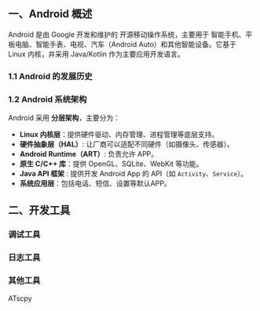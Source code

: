 ## 一、Android 概述

Android 是由 Google 开发和维护的 开源移动操作系统，主要用于 智能手机、平板电脑、智能手表、电视、汽车（Android Auto）和其他智能设备。它基于 Linux 内核，并采用 Java/Kotlin 作为主要应用开发语言。



### 1.1 Android 的发展历史





### 1.2 Android 系统架构

Android 采用 **分层架构**，主要分为：

- **Linux 内核层**：提供硬件驱动、内存管理、进程管理等底层支持。
- **硬件抽象层（HAL）**: 让厂商可以适配不同硬件（如摄像头、传感器）。
- **Android Runtime（ART）**: 负责允许 APP。
- **原生 C/C++ 库**：提供 OpenGL、SQLite、WebKit 等功能。
- **Java API 框架** : 提供开发 Android App 的 API（如 `Activity`、`Service`）。
- **系统应用层**：包括电话、短信、设置等默认APP。





## 二、开发工具

### 调试工具



### 日志工具



### 其他工具

ATscpy